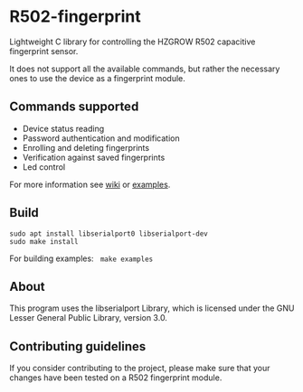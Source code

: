 # R502-fingerprint

Lightweight C library for controlling the HZGROW R502 capacitive fingerprint sensor.

It does not support all the available commands, but rather the necessary ones to use the device as a fingerprint module.

## Commands supported
* Device status reading
* Password authentication and modification
* Enrolling and deleting fingerprints
* Verification against saved fingerprints
* Led control

For more information see [wiki](https://github.com/DanBrezeanu/R502-fingerprint/wiki/R502) or [examples](examples).

## Build

    sudo apt install libserialport0 libserialport-dev
    sudo make install
    
For building examples: &nbsp; `make examples `

## About
This program uses the libserialport Library, which is licensed under the GNU Lesser General Public Library, version 3.0.

## Contributing guidelines
If you consider contributing to the project, please make sure that your changes have been tested on a R502 fingerprint module.
